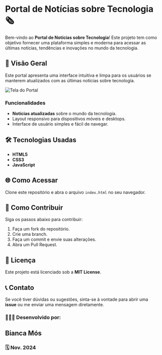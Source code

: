 # Portal de Notícias sobre Tecnologia 🗞️

Bem-vindo ao **Portal de Notícias sobre Tecnologia**! Este projeto tem como objetivo fornecer uma plataforma simples e moderna para acessar as últimas notícias, tendências e inovações no mundo da tecnologia.

## 🚀 Visão Geral

Este portal apresenta uma interface intuitiva e limpa para os usuários se manterem atualizados com as últimas notícias sobre tecnologia.

![Tela do Portal](./images/screenshot.png)

### Funcionalidades

- **Notícias atualizadas** sobre o mundo da tecnologia.
- Layout responsivo para dispositivos móveis e desktops.
- Interface de usuário simples e fácil de navegar.

## 🛠️ Tecnologias Usadas

- **HTML5**
- **CSS3**
- **JavaScript**

## 🌐 Como Acessar

Clone este repositório e abra o arquivo `index.html` no seu navegador.

## 📄 Como Contribuir

Siga os passos abaixo para contribuir:

1. Faça um fork do repositório.
2. Crie uma branch.
3. Faça um commit e envie suas alterações.
4. Abra um Pull Request.

## 📑 Licença

Este projeto está licenciado sob a **MIT License**.

## 📞 Contato

Se você tiver dúvidas ou sugestões, sinta-se à vontade para abrir uma **issue** ou me enviar uma mensagem diretamente.

### 👩🏻‍💻 Desenvolvido por:
## Bianca Mós

### 🗓️ Nov. 2024



<!-- # Portal de Notícias sobre Tecnologia 🗞️ 

Bem-vindo ao **Portal de Notícias sobre Tecnologia**! Este projeto tem como objetivo fornecer uma plataforma simples e moderna para acessar as últimas notícias, tendências e inovações no mundo da tecnologia.

## 🚀 Visão Geral

Este portal apresenta uma interface intuitiva e limpa para os usuários se manterem atualizados com as últimas notícias sobre tecnologia. É um espaço onde você pode encontrar artigos sobre novos lançamentos de gadgets, inovações em software, tendências em inteligência artificial, programação, e muito mais.

### Funcionalidades

- **Notícias atualizadas** sobre o mundo da tecnologia.
- Layout responsivo para dispositivos móveis e desktops.
- Interface de usuário simples e fácil de navegar.

## 🛠️ Tecnologias Usadas

Este projeto foi desenvolvido utilizando as seguintes tecnologias:

- **HTML5** - Estrutura básica do portal.
- **CSS3** - Estilização do portal com design responsivo.
- **JavaScript** (se aplicável) - Para interatividade e manipulação de conteúdo.
- **Font Awesome** - Para ícones (se aplicável).

## 🌐 Como Acessar

1. Clone este repositório ou baixe os arquivos:
   ```bash
   git clone https://github.com/seuusuario/portal-tecnologia.git -->
